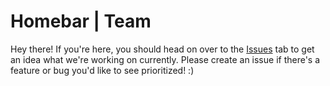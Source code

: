 # Homebar | Team

Hey there! If you're here, you should head on over to the [Issues](https://github.com/Homebar/team/issues) tab to get an idea what we're working on currently. Please create an issue if there's a feature or bug you'd like to see prioritized! :)

